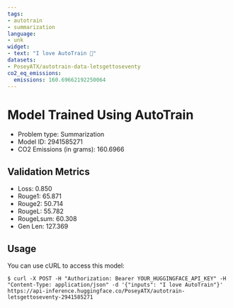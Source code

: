 ```yaml
---
tags:
- autotrain
- summarization
language:
- unk
widget:
- text: "I love AutoTrain 🤗"
datasets:
- PoseyATX/autotrain-data-letsgettoseventy
co2_eq_emissions:
  emissions: 160.69662192250064
---
```


# Model Trained Using AutoTrain

- Problem type: Summarization
- Model ID: 2941585271
- CO2 Emissions (in grams): 160.6966

## Validation Metrics

- Loss: 0.850
- Rouge1: 65.871
- Rouge2: 50.714
- RougeL: 55.782
- RougeLsum: 60.308
- Gen Len: 127.369

## Usage

You can use cURL to access this model:

```
$ curl -X POST -H "Authorization: Bearer YOUR_HUGGINGFACE_API_KEY" -H "Content-Type: application/json" -d '{"inputs": "I love AutoTrain"}' https://api-inference.huggingface.co/PoseyATX/autotrain-letsgettoseventy-2941585271
```